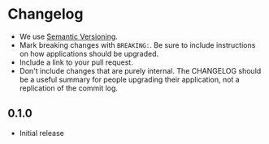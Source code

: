 # Changelog

- We use [Semantic Versioning](https://semver.org/spec/v2.0.0.html).
- Mark breaking changes with `BREAKING:`. Be sure to include instructions on
  how applications should be upgraded.
- Include a link to your pull request.
- Don't include changes that are purely internal. The CHANGELOG should be a
  useful summary for people upgrading their application, not a replication
  of the commit log.

## 0.1.0

- Initial release
